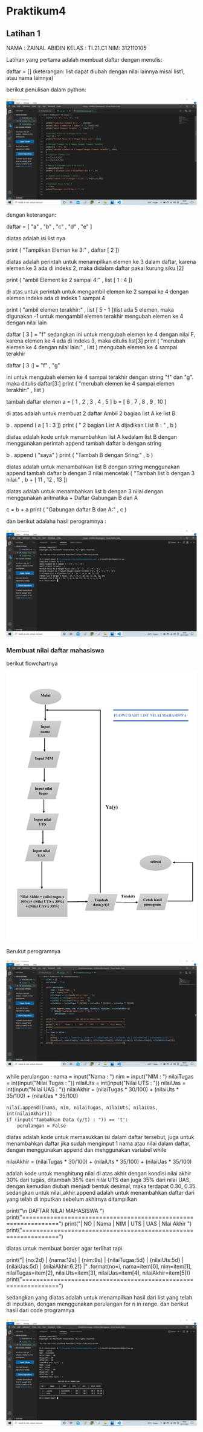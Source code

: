 # Praktikum4

## Latihan 1

NAMA : ZAINAL ABIDIN
KELAS : TI.21.C1
NIM: 312110105

Latihan yang pertama adalah membuat daftar dengan menulis:

daftar = []
(keterangan: list dapat diubah dengan nilai lainnya misal list1, atau nama lainnya)

berikut penulisan dalam python:

![gambar](ss/ss1.png)

dengan keterangan:

daftar = [ "a" , "b" , "c" , "d" , "e" ]

diatas adalah isi list nya

print ( "Tampilkan Elemen ke 3:" , daftar [ 2 ])

diatas adalah perintah untuk menampilkan elemen ke 3 dalam daftar, karena elemen ke 3 ada di indeks 2, maka didalam daftar pakai kurung siku [2]

print ( "ambil Element ke 2 sampai 4:" , list [ 1 : 4 ])

di atas untuk perintah untuk mengambil elemen ke 2 sampai ke 4 dengan elemen indeks ada di indeks 1 sampai 4

print ( "ambil elemen terakhir:" , list [ 5 - 1 ])list ada 5 elemen, maka digunakan -1 untuk mengambil elemen terakhir
mengubah elemen ke 4 dengan nilai lain

daftar [ 3 ] =  "f" 
sedangkan ini untuk mengubah elemen ke 4 dengan nilai F, karena elemen ke 4 ada di indeks 3, maka ditulis list[3]
print ( "merubah elemen ke 4 dengan nilai lain:" , list )
mengubah elemen ke 4 sampai terakhir

daftar [ 3 :] =  "f" , "g" 

ini untuk mengubah elemen ke 4 sampai terakhir dengan string "f" dan "g". maka ditulis daftar[3:]
print ( "merubah elemen ke 4 sampai elemen terakhir:" , list )

tambah daftar elemen
a = [ 1 , 2 , 3 , 4 , 5 ]
 b = [ 6 , 7 , 8 , 9 , 10 ]

di atas adalah untuk membuat 2 daftar
Ambil 2 bagian list A ke list B

b . append ( a [ 1 : 3 ])
 print ( " 2 bagian List A dijadikan List B : " , b )

diatas adalah kode untuk menambahkan list A kedalam list B dengan menggunakan perintah append
tambah daftar b dengan string

b . append ( "saya" )
 print ( "Tambah B dengan Sring:" , b )

diatas adalah untuk menambahkan list B dengan string menggunakan append
tambah daftar b dengan 3 nilai
mencetak ( "Tambah list b dengan 3 nilai:" , b + [ 11 , 12 , 13 ])

diatas adalah untuk menambahkan list b dengan 3 nilai dengan menggunakan aritmatika +
Daftar Gabungan B dan A

c = b + a 
print ( "Gabungan daftar B dan A:" , c )

dan berikut adalaha hasil perogramnya :

![gambar](ss/ss2.png)

### Membuat nilai daftar mahasiswa 

berikut flowchartnya

![gambar](ss/ss5.png)

Berukut perogramnya 

![gambar](ss/ss3.png)

while perulangan :
    nama = input("Nama : ")
    nim = input("NIM : ")
    nilaiTugas = int(input("Nilai Tugas : "))
    nilaiUts = int(input("Nilai UTS : "))
    nilaiUas = int(input("Nilai UAS : "))
    nilaiAkhir = (nilaiTugas * 30/100) + (nilaiUts * 35/100) + (nilaiUas * 35/100)

    nilai.append([nama, nim, nilaiTugas, nilaiUts, nilaiUas, int(nilaiAkhir)])
    if (input("Tambahkan Data (y/t) : ")) == 't':
        perulangan = False


diatas adalah kode untuk memasukkan isi dalam daftar tersebut, juga untuk menambahkan daftar jika sudah menginput 1 nama atau nilai dalam daftar, dengan menggunakan append dan menggunakan variabel while

nilaiAkhir = (nilaiTugas * 30/100) + (nilaiUts * 35/100) + (nilaiUas * 35/100)

adalah kode untuk menghitung nilai di atas akhir dengan kondisi nilai akhir 30% dari tugas, ditambah 35% dari nilai UTS dan juga 35% dari nilai UAS, dengan kemudian diubah menjadi bentuk desimal, maka terdapat 0.30, 0.35. sedangkan untuk nilai_akhir.append adalah untuk menambahkan daftar dari yang telah di inputkan sebelum akhirnya ditampilkan

print("\n                   DAFTAR NILAI MAHASISWA                     ")
print("================================================================")
print("| NO |     Nama     |   NIM   |   UTS   |   UAS   |  Nlai Akhir ")
print("================================================================")

diatas untuk membuat border agar terlihat rapi

 print("| {no:2d} | {nama:12s} | {nim:9s} | {nilaiTugas:5d} | {nilaiUts:5d} | {nilaiUas:5d} | {nilaiAkhir:6.2f} |" .format(no=i, nama=item[0], nim=item[1], nilaiTugas=item[2], nilaiUts=item[3], nilaiUas=item[4], nilaiAkhir=item[5]))
print("================================================================")

sedangkan yang diatas adalah untuk menampilkan hasil dari list yang telah di inputkan, dengan menggunakan perulangan for n in range. dan berikut hasil dari code programnya 

![gambar](ss/ss4.png)